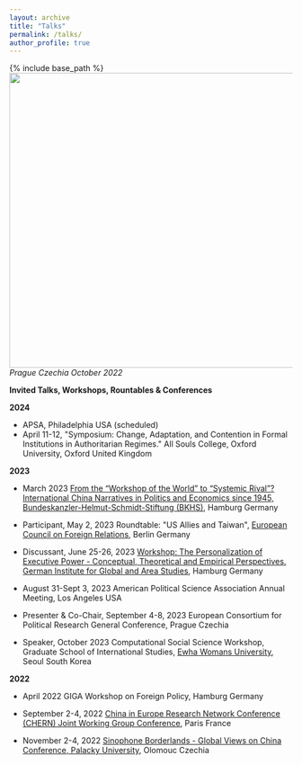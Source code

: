 ```yaml
---
layout: archive
title: "Talks"
permalink: /talks/
author_profile: true
---
```


{% include base_path %}      
<img src="https://github.com/ehsong/ehsong.github.io/blob/master/images/IMG_9745.jpg?raw=true" width="700" height="525">        
*Prague Czechia October 2022*

**Invited Talks, Workshops, Rountables & Conferences**

**2024**

- APSA, Philadelphia USA (scheduled)
- April 11-12, "Symposium: Change, Adaptation, and Contention in Formal Institutions in Authoritarian Regimes." All Souls College, Oxford University, Oxford United Kingdom

**2023**

- March 2023 [From the “Workshop of the World” to “Systemic Rival”? International China Narratives in Politics and Economics since 1945, Bundeskanzler-Helmut-Schmidt-Stiftung (BKHS)](https://www.helmut-schmidt.de/en/), Hamburg Germany    
 
- Participant, May 2, 2023 Roundtable: "US Allies and Taiwan", [European Council on Foreign Relations](https://ecfr.eu/), Berlin Germany

- Discussant, June 25-26, 2023 [Workshop: The Personalization of Executive Power - Conceptual, Theoretical and Empirical Perspectives. German Institute for Global and Area Studies](https://www.giga-hamburg.de/en/events/conferences-and-workshops/personalization-executive-power-conceptual-theoretical-empirical-perspectives), Hamburg Germany

- August 31-Sept 3, 2023 American Political Science Association Annual Meeting, Los Angeles USA
 
- Presenter & Co-Chair, September 4-8, 2023 European Consortium for Political Research General Conference, Prague Czechia

- Speaker, October 2023 Computational Social Science Workshop, Graduate School of International Studies, [Ewha Womans University](https://www.ewha.ac.kr/ewhaen/index.do), Seoul South Korea   

**2022**

- April 2022 GIGA Workshop on Foreign Policy, Hamburg Germany

- September 2-4, 2022 [China in Europe Research Network Conference (CHERN) Joint Working Group Conference](https://china-in-europe.net/chern-joint-working-group-conference-in-september-2022-at-inalco-paris/), Paris France

- November 2-4, 2022 [Sinophone Borderlands - Global Views on China Conference, Palacky University](https://sinofon.cz/surveys/), Olomouc Czechia 
